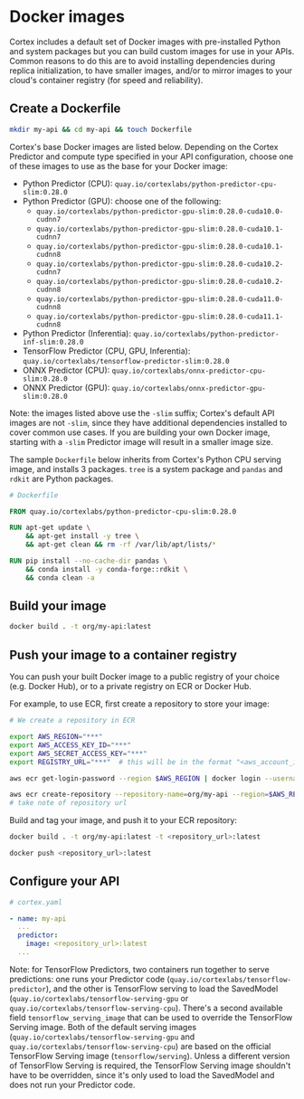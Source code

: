 # Docker images

Cortex includes a default set of Docker images with pre-installed Python and system packages but you can build custom images for use in your APIs. Common reasons to do this are to avoid installing dependencies during replica initialization, to have smaller images, and/or to mirror images to your cloud's container registry (for speed and reliability).

## Create a Dockerfile

```bash
mkdir my-api && cd my-api && touch Dockerfile
```

Cortex's base Docker images are listed below. Depending on the Cortex Predictor and compute type specified in your API configuration, choose one of these images to use as the base for your Docker image:

<!-- CORTEX_VERSION_BRANCH_STABLE x12 -->
* Python Predictor (CPU): `quay.io/cortexlabs/python-predictor-cpu-slim:0.28.0`
* Python Predictor (GPU): choose one of the following:
  * `quay.io/cortexlabs/python-predictor-gpu-slim:0.28.0-cuda10.0-cudnn7`
  * `quay.io/cortexlabs/python-predictor-gpu-slim:0.28.0-cuda10.1-cudnn7`
  * `quay.io/cortexlabs/python-predictor-gpu-slim:0.28.0-cuda10.1-cudnn8`
  * `quay.io/cortexlabs/python-predictor-gpu-slim:0.28.0-cuda10.2-cudnn7`
  * `quay.io/cortexlabs/python-predictor-gpu-slim:0.28.0-cuda10.2-cudnn8`
  * `quay.io/cortexlabs/python-predictor-gpu-slim:0.28.0-cuda11.0-cudnn8`
  * `quay.io/cortexlabs/python-predictor-gpu-slim:0.28.0-cuda11.1-cudnn8`
* Python Predictor (Inferentia): `quay.io/cortexlabs/python-predictor-inf-slim:0.28.0`
* TensorFlow Predictor (CPU, GPU, Inferentia): `quay.io/cortexlabs/tensorflow-predictor-slim:0.28.0`
* ONNX Predictor (CPU): `quay.io/cortexlabs/onnx-predictor-cpu-slim:0.28.0`
* ONNX Predictor (GPU): `quay.io/cortexlabs/onnx-predictor-gpu-slim:0.28.0`

Note: the images listed above use the `-slim` suffix; Cortex's default API images are not `-slim`, since they have additional dependencies installed to cover common use cases. If you are building your own Docker image, starting with a `-slim` Predictor image will result in a smaller image size.

The sample `Dockerfile` below inherits from Cortex's Python CPU serving image, and installs 3 packages. `tree` is a system package and `pandas` and `rdkit` are Python packages.

<!-- CORTEX_VERSION_BRANCH_STABLE -->
```dockerfile
# Dockerfile

FROM quay.io/cortexlabs/python-predictor-cpu-slim:0.28.0

RUN apt-get update \
    && apt-get install -y tree \
    && apt-get clean && rm -rf /var/lib/apt/lists/*

RUN pip install --no-cache-dir pandas \
    && conda install -y conda-forge::rdkit \
    && conda clean -a
```

## Build your image

```bash
docker build . -t org/my-api:latest
```

## Push your image to a container registry

You can push your built Docker image to a public registry of your choice (e.g. Docker Hub), or to a private registry on ECR or Docker Hub.

For example, to use ECR, first create a repository to store your image:

```bash
# We create a repository in ECR

export AWS_REGION="***"
export AWS_ACCESS_KEY_ID="***"
export AWS_SECRET_ACCESS_KEY="***"
export REGISTRY_URL="***"  # this will be in the format "<aws_account_id>.dkr.ecr.<aws_region>.amazonaws.com"

aws ecr get-login-password --region $AWS_REGION | docker login --username AWS --password-stdin $REGISTRY_URL

aws ecr create-repository --repository-name=org/my-api --region=$AWS_REGION
# take note of repository url
```

Build and tag your image, and push it to your ECR repository:

```bash
docker build . -t org/my-api:latest -t <repository_url>:latest

docker push <repository_url>:latest
```

## Configure your API

```yaml
# cortex.yaml

- name: my-api
  ...
  predictor:
    image: <repository_url>:latest
  ...
```

Note: for TensorFlow Predictors, two containers run together to serve predictions: one runs your Predictor code (`quay.io/cortexlabs/tensorflow-predictor`), and the other is TensorFlow serving to load the SavedModel (`quay.io/cortexlabs/tensorflow-serving-gpu` or `quay.io/cortexlabs/tensorflow-serving-cpu`). There's a second available field `tensorflow_serving_image` that can be used to override the TensorFlow Serving image. Both of the default serving images (`quay.io/cortexlabs/tensorflow-serving-gpu` and `quay.io/cortexlabs/tensorflow-serving-cpu`) are based on the official TensorFlow Serving image (`tensorflow/serving`). Unless a different version of TensorFlow Serving is required, the TensorFlow Serving image shouldn't have to be overridden, since it's only used to load the SavedModel and does not run your Predictor code.
